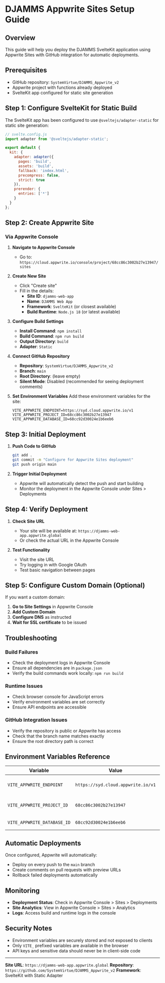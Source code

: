 # DJAMMS Appwrite Sites Setup Guide

## Overview
This guide will help you deploy the DJAMMS SvelteKit application using Appwrite Sites with GitHub integration for automatic deployments.

## Prerequisites
- GitHub repository: `SystemVirtue/DJAMMS_Appwrite_v2`
- Appwrite project with functions already deployed
- SvelteKit app configured for static site generation

## Step 1: Configure SvelteKit for Static Build

The SvelteKit app has been configured to use `@sveltejs/adapter-static` for static site generation:

```javascript
// svelte.config.js
import adapter from '@sveltejs/adapter-static';

export default {
  kit: {
    adapter: adapter({
      pages: 'build',
      assets: 'build',
      fallback: 'index.html',
      precompress: false,
      strict: true
    }),
    prerender: {
      entries: ['*']
    }
  }
};
```

## Step 2: Create Appwrite Site

### Via Appwrite Console

1. **Navigate to Appwrite Console**
   - Go to: `https://cloud.appwrite.io/console/project/68cc86c3002b27e13947/sites`

2. **Create New Site**
   - Click "Create site"
   - Fill in the details:
     - **Site ID**: `djamms-web-app`
     - **Name**: `DJAMMS Web App`
     - **Framework**: `SvelteKit` (or closest available)
     - **Build Runtime**: `Node.js 18` (or latest available)

3. **Configure Build Settings**
   - **Install Command**: `npm install`
   - **Build Command**: `npm run build`
   - **Output Directory**: `build`
   - **Adapter**: `Static`

4. **Connect GitHub Repository**
   - **Repository**: `SystemVirtue/DJAMMS_Appwrite_v2`
   - **Branch**: `main`
   - **Root Directory**: (leave empty)
   - **Silent Mode**: Disabled (recommended for seeing deployment comments)

5. **Set Environment Variables**
   Add these environment variables for the site:
   ```
   VITE_APPWRITE_ENDPOINT=https://syd.cloud.appwrite.io/v1
   VITE_APPWRITE_PROJECT_ID=68cc86c3002b27e13947
   VITE_APPWRITE_DATABASE_ID=68cc92d30024e1b6eeb6
   ```

## Step 3: Initial Deployment

1. **Push Code to GitHub**
   ```bash
   git add .
   git commit -m "Configure for Appwrite Sites deployment"
   git push origin main
   ```

2. **Trigger Initial Deployment**
   - Appwrite will automatically detect the push and start building
   - Monitor the deployment in the Appwrite Console under Sites > Deployments

## Step 4: Verify Deployment

1. **Check Site URL**
   - Your site will be available at: `https://djamms-web-app.appwrite.global`
   - Or check the actual URL in the Appwrite Console

2. **Test Functionality**
   - Visit the site URL
   - Try logging in with Google OAuth
   - Test basic navigation between pages

## Step 5: Configure Custom Domain (Optional)

If you want a custom domain:

1. **Go to Site Settings** in Appwrite Console
2. **Add Custom Domain**
3. **Configure DNS** as instructed
4. **Wait for SSL certificate** to be issued

## Troubleshooting

### Build Failures
- Check the deployment logs in Appwrite Console
- Ensure all dependencies are in `package.json`
- Verify the build commands work locally: `npm run build`

### Runtime Issues
- Check browser console for JavaScript errors
- Verify environment variables are set correctly
- Ensure API endpoints are accessible

### GitHub Integration Issues
- Verify the repository is public or Appwrite has access
- Check that the branch name matches exactly
- Ensure the root directory path is correct

## Environment Variables Reference

| Variable | Value | Purpose |
|----------|-------|---------|
| `VITE_APPWRITE_ENDPOINT` | `https://syd.cloud.appwrite.io/v1` | Appwrite API endpoint |
| `VITE_APPWRITE_PROJECT_ID` | `68cc86c3002b27e13947` | Your project ID |
| `VITE_APPWRITE_DATABASE_ID` | `68cc92d30024e1b6eeb6` | Database ID |

## Automatic Deployments

Once configured, Appwrite will automatically:
- Deploy on every push to the `main` branch
- Create comments on pull requests with preview URLs
- Rollback failed deployments automatically

## Monitoring

- **Deployment Status**: Check in Appwrite Console > Sites > Deployments
- **Site Analytics**: View in Appwrite Console > Sites > Analytics
- **Logs**: Access build and runtime logs in the console

## Security Notes

- Environment variables are securely stored and not exposed to clients
- Only `VITE_` prefixed variables are available in the browser
- API keys and sensitive data should never be in client-side code

---

**Site URL**: `https://djamms-web-app.appwrite.global`
**Repository**: `https://github.com/SystemVirtue/DJAMMS_Appwrite_v2`
**Framework**: SvelteKit with Static Adapter